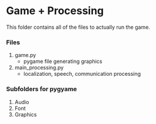 # Game + Processing
This folder contains all of the files to actually run the game. 

### Files
1. game.py
    * pygame file generating graphics
2. main_processing.py
    * localization, speech, communication processing

### Subfolders for pygyame
1. Audio
2. Font
3. Graphics